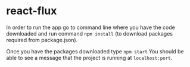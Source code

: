 # react-flux
In order to run the app go to command line where you have the code downloaded and run command `npm install` (to download packages required from package.json).
 
Once you have the packages downloaded type `npm start`.You should be able to see a message that the project is running at `localhost:port`.
